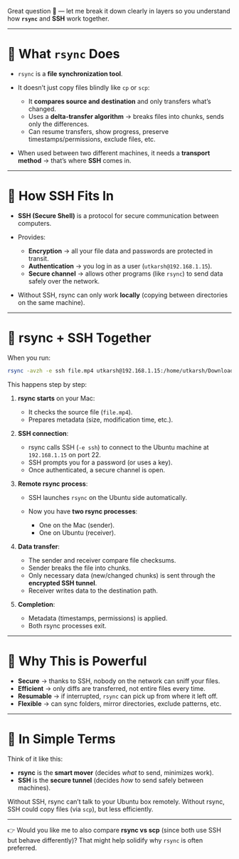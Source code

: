 Great question 🙌 — let me break it down clearly in layers so you understand how **`rsync`** and **SSH** work together.

---

# 🔹 What `rsync` Does

* `rsync` is a **file synchronization tool**.
* It doesn’t just copy files blindly like `cp` or `scp`:

  * It **compares source and destination** and only transfers what’s changed.
  * Uses a **delta-transfer algorithm** → breaks files into chunks, sends only the differences.
  * Can resume transfers, show progress, preserve timestamps/permissions, exclude files, etc.
* When used between two different machines, it needs a **transport method** → that’s where **SSH** comes in.

---

# 🔹 How SSH Fits In

* **SSH (Secure Shell)** is a protocol for secure communication between computers.
* Provides:

  * **Encryption** → all your file data and passwords are protected in transit.
  * **Authentication** → you log in as a user (`utkarsh@192.168.1.15`).
  * **Secure channel** → allows other programs (like `rsync`) to send data safely over the network.
* Without SSH, rsync can only work **locally** (copying between directories on the same machine).

---

# 🔹 rsync + SSH Together

When you run:

```bash
rsync -avzh -e ssh file.mp4 utkarsh@192.168.1.15:/home/utkarsh/Downloads/
```

This happens step by step:

1. **rsync starts** on your Mac:

   * It checks the source file (`file.mp4`).
   * Prepares metadata (size, modification time, etc.).

2. **SSH connection**:

   * rsync calls SSH (`-e ssh`) to connect to the Ubuntu machine at `192.168.1.15` on port 22.
   * SSH prompts you for a password (or uses a key).
   * Once authenticated, a secure channel is open.

3. **Remote rsync process**:

   * SSH launches `rsync` on the Ubuntu side automatically.
   * Now you have **two rsync processes**:

     * One on the Mac (sender).
     * One on Ubuntu (receiver).

4. **Data transfer**:

   * The sender and receiver compare file checksums.
   * Sender breaks the file into chunks.
   * Only necessary data (new/changed chunks) is sent through the **encrypted SSH tunnel**.
   * Receiver writes data to the destination path.

5. **Completion**:

   * Metadata (timestamps, permissions) is applied.
   * Both rsync processes exit.

---

# 🔹 Why This is Powerful

* **Secure** → thanks to SSH, nobody on the network can sniff your files.
* **Efficient** → only diffs are transferred, not entire files every time.
* **Resumable** → if interrupted, `rsync` can pick up from where it left off.
* **Flexible** → can sync folders, mirror directories, exclude patterns, etc.

---

# 📝 In Simple Terms

Think of it like this:

* **rsync** is the **smart mover** (decides *what* to send, minimizes work).
* **SSH** is the **secure tunnel** (decides *how* to send safely between machines).

Without SSH, rsync can’t talk to your Ubuntu box remotely. Without rsync, SSH could copy files (via `scp`), but less efficiently.

---

👉 Would you like me to also compare **rsync vs scp** (since both use SSH but behave differently)? That might help solidify why `rsync` is often preferred.
